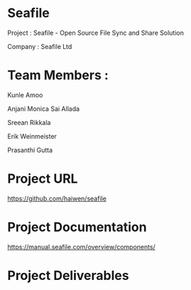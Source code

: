 # Seafile

Project : Seafile - Open Source File Sync and Share Solution

Company : Seafile Ltd

# Team Members :

 
  Kunle Amoo
  
  Anjani Monica Sai Allada
  
  Sreean Rikkala
  
  Erik Weinmeister
  
  Prasanthi Gutta

  # Project  URL 

  https://github.com/haiwen/seafile

  # Project Documentation

  https://manual.seafile.com/overview/components/

  # Project Deliverables
  

  

